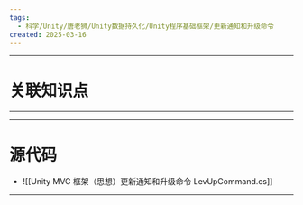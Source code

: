 ```yaml
---
tags:
  - 科学/Unity/唐老狮/Unity数据持久化/Unity程序基础框架/更新通知和升级命令
created: 2025-03-16
---
```


---
# 关联知识点



---




---
# 源代码

- ![[Unity MVC 框架（思想）更新通知和升级命令 LevUpCommand.cs]]

---